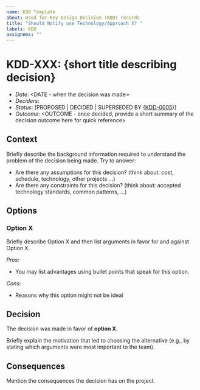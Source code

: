 ```yaml
---
name: KDD Template
about: Used for Key Design Decision (KDD) records
title: "Should Notify use Technology/Approach X? "
labels: KDD
assignees: ""
---
```


# KDD-XXX: {short title describing decision}

- _Date_: <DATE - when the decision was made>
- _Deciders_: <list all parties involved in the decision making>
- _Status_: [PROPOSED | DECIDED | SUPERSEDED BY {[KDD-0005](0005-example.md)}]
- _Outcome_: <OUTCOME - once decided, provide a short summary of the decision outcome here for quick reference>

## Context

Briefly describe the background information required to understand the problem of the decision being made.
Try to answer:

- Are there any assumptions for this decision? (think about: cost, schedule, technology, other projects ...)
- Are there any constraints for this decision? (think about: accepted technology standards, common patterns, ...)

## Options

<!-- Copy and paste Option X into Option 1, Option 2, etc depending how many options you have -->

### Option X

Briefly describe Option X and then list arguments in favor for and against Option X.

_Pros:_

- You may list advantages using bullet points that speak for this option.

_Cons:_

- Reasons why this option might not be ideal

## Decision

The decision was made in favor of **option X**.

Briefly explain the motivation that led to choosing the alternative (e.g., by stating which arguments were most important to the team).

## Consequences

Mention the consequences the decision has on the project.
